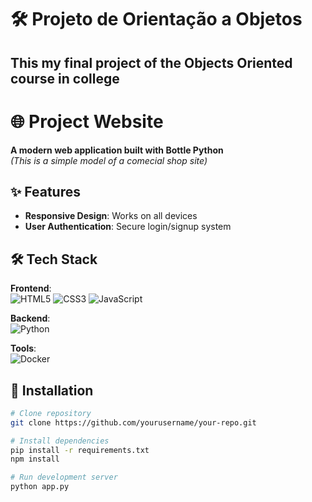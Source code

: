#  🛠️ Projeto de Orientação a Objetos 
## This my final project of the Objects Oriented course in college

# 🌐 Project Website

**A modern web application built with Bottle Python**  
*(This is a simple model of a comecial shop site)*  


## ✨ Features
- **Responsive Design**: Works on all devices
- **User Authentication**: Secure login/signup system


## 🛠️ Tech Stack
**Frontend**:  
![HTML5](https://img.shields.io/badge/HTML5-E34F26?style=flat&logo=html5&logoColor=white)
![CSS3](https://img.shields.io/badge/CSS3-1572B6?style=flat&logo=css3&logoColor=white)
![JavaScript](https://img.shields.io/badge/JavaScript-F7DF1E?style=flat&logo=javascript&logoColor=black)

**Backend**:  
![Python](https://img.shields.io/badge/Python-3776AB?style=flat&logo=python&logoColor=white)

**Tools**:  
![Docker](https://img.shields.io/badge/Docker-2496ED?style=flat&logo=docker&logoColor=white)

## 🚀 Installation
```bash
# Clone repository
git clone https://github.com/yourusername/your-repo.git

# Install dependencies
pip install -r requirements.txt
npm install

# Run development server
python app.py
